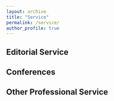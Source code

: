 ```yaml
---
layout: archive
title: "Service"
permalink: /service/
author_profile: true
---
```


## Editorial Service

## Conferences

## Other Professional Service
